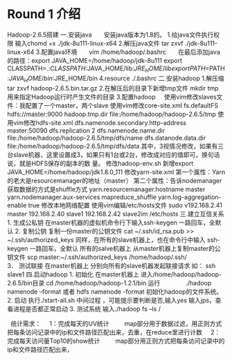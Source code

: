 # Round 1 介绍
   Hadoop-2.6.5搭建
  一.安装java
         安装java版本为1.8的。
     1.给java文件执行权限
         输入chomd +x ./jdk-8u111-linux-x64
     2.解压java文件
        tar zxvf ./jdk-8u111-linux-x64
     3.配置java环境
       vim /home/hadoop/.bashrc
       在最后添加java的路径：export JAVA_HOME=/home/hadoop/jdk-8u111
                           export CLASSPATH=.:$CLASSPATH:$JAVA_HOME/lib:$JRE_HOME/lib
                           export PATH=$PATH:$JAVA_HOME/bin:$JRE_HOME/bin
    4.resource ./.bashrc
  二.安装hadoop
    1.解压缩
      tar zxvf hadoop-2.6.5.bin.tar.gz
    2.在解压后的目录下新增tmp文件
      mkdir tmp   用来指定Hadoop运行时产生文件的目录
    3.配置hadoop
      使用vim修改slaves文件：我配置了一个master，两个slave
      使用vim修改core-site.xml
          <property>
            <name>fs.defaultFS</name>
            <value>hdfs://master:9000</value>
         </property>
         <property>
           <name>hadoop.tmp.dir</name>
           <value>file:/home/hadoop/hadoop-2.6.5/tmp</value>
         </property>
      使用vim修改hdfs-site.xml
          <property>
              <name>dfs.namenode.secondary.http-address</name>
              <value>master:50090</value>
         </property>
         <property>
              <name>dfs.replication</name>
              <value>2</value>
         </property>
        <property>
             <name>dfs.namenode.name.dir</name>
             <value>file:/home/hadoop/hadoop-2.6.5/tmp/dfs/name</value>
        </property>
        <property>
            <name>dfs.datanode.data.dir</name>
            <value>file:/home/hadoop/hadoop-2.6.5/tmp/dfs/data</value>
        </property>
       其中，<value>3</value>视情况修改，如果有三台slave机器，这里设置成3，如果只有1台或2台，修改成对应的值即可。换句话说，就是HDFS保存的副本的数        量。
      修改hadoop-env.sh
         新增export JAVA_HOME=/home/hadoop/jdk1.8.0_111
      修改yarn-site.xml
          第一个属性：Yarn的老大是resourcemanager的地址（master）
          第二个属性：告诉nodemanager获取数据的方式是shuffle方式
          <property>
            <name>yarn.resourcemanager.hostname</name>
            <value>master</value>
           </property>
           <property>
                 <name>yarn.nodemanager.aux-services</name>
                 <value>mapreduce_shuffle</value>
           </property>
           <property>
                <name>yarn.log-aggregation-enable</name>
                <value>true</value>
           </property>
        修改本地网络配置
          使用vim编辑/etc/hosts文件
          sudo v192.168.2.41 master
                192.168.2.40 slave1
                192.168.2.42 slave2im /etc/hosts
    三.建立互信关系  
       1.	生成公私钥
          在master机器的虚拟机命令行下输入ssh-keygen 
           一路回车，全默认
       2.	复制公钥
          复制一份master的公钥文件
          cat ~/.ssh/id_rsa.pub >> ~/.ssh/authorized_keys
          同样，在所有的slave机器上，也在命令行中输入
          ssh-keygen 
          一路回车，全默认
          所有的salve机器上
          从master机器上复制master的公钥文件
          scp master:~/.ssh/authorized_keys      /home/hadoop/.ssh/      
        3．	测试联接
            在master机器上
            分别向所有的slave机器发起联接请求
            如：
            ssh slave1
    四.启动hadoop
        1.	初始化
            在master机器上
            进入/home/hadoop/hadoop-2.6.5/bin目录
                cd /home/hadoop/hadoop-1.2.1/bin
            运行
                ./hadoop namenode –format 或者 hdfs namenode -format
            初始化hadoop的文件系统。
       2.	启动
            执行./start-all.sh
            中间过程 ，可能提示要判断是否,输入yes
            输入jps，查看进程是否都正常启动
       3.	测试系统
           输入./hadoop fs –ls /

    统计需求：
      1：完成每天的UV统计
         map部分用于数据过滤，用正则方式把每条访问记录中的ip和文件路径匹配出来，去重，在reduce里进行计数
      2：完成每天访问量Top10的show统计
         map部分用正则方式把每条访问记录中的ip和文件路径匹配出来，

      
